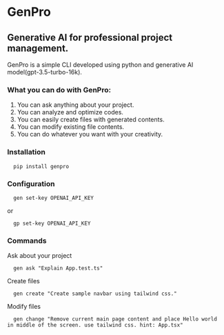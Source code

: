 # GenPro

## Generative AI for professional project management.
GenPro is a simple CLI developed using python and generative AI model(gpt-3.5-turbo-16k).

### What you can do with GenPro:
1. You can ask anything about your project.
2. You can analyze and optimize codes.
3. You can easily create files with generated contents.
4. You can modify existing file contents.
5. You can do whatever you want with your creativity.

### Installation
```
  pip install genpro
```

### Configuration
```
  gen set-key OPENAI_API_KEY
```
or
```
  gp set-key OPENAI_API_KEY
```

### Commands

Ask about your project
```
  gen ask "Explain App.test.ts"
```

Create files
```
  gen create "Create sample navbar using tailwind css."
```

Modify files
```
  gen change "Remove current main page content and place Hello world in middle of the screen. use tailwind css. hint: App.tsx"
```
